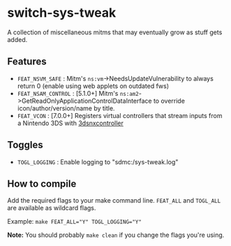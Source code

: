 switch-sys-tweak
================

A collection of miscellaneous mitms that may eventually grow as stuff gets added.

## Features

* `FEAT_NSVM_SAFE` : Mitm's `ns:vm`->NeedsUpdateVulnerability to always return 0 (enable using web applets on outdated fws)
* `FEAT_NSAM_CONTROL` : [5.1.0+] Mitm's `ns:am2`->GetReadOnlyApplicationControlDataInterface to override icon/author/version/name by title.
* `FEAT_VCON` : [7.0.0+] Registers virtual controllers that stream inputs from a Nintendo 3DS with [3dsnxcontroller](https://github.com/p-sam/3dsnxcontroller)

## Toggles

* `TOGL_LOGGING` : Enable logging to "sdmc:/sys-tweak.log"

## How to compile

Add the required flags to your make command line. `FEAT_ALL` and `TOGL_ALL` are available as wildcard flags.

Example: `make FEAT_ALL="Y" TOGL_LOGGING="Y"`

**Note:** You should probably `make clean` if you change the flags you're using.
